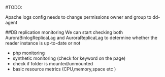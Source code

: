 #TODO:

Apache logs config needs to change permissions owner and group to dd-agent

##DB replication monitoring
We can start checking both AuroraBinlogReplicaLag and AuroraReplicaLag
to determine whether the reader instance is up-to-date or not


* php monitoring
* synthetic monitoring (check for keyword on the page) 
* check if folder is mounted/unmounted
* basic resource metrics (CPU,memory,space etc  )